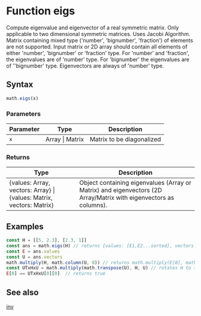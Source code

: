 <!-- Note: This file is automatically generated from source code comments. Changes made in this file will be overridden. -->

# Function eigs

Compute eigenvalue and eigenvector of a real symmetric matrix.
Only applicable to two dimensional symmetric matrices. Uses Jacobi
Algorithm. Matrix containing mixed type ('number', 'bignumber', 'fraction')
of elements are not supported. Input matrix or 2D array should contain all elements
of either 'number', 'bignumber' or 'fraction' type. For 'number' and 'fraction', the
eigenvalues are of 'number' type. For 'bignumber' the eigenvalues are of ''bignumber' type.
Eigenvectors are always of 'number' type.


## Syntax

```js
math.eigs(x)
```

### Parameters

Parameter | Type | Description
--------- | ---- | -----------
`x` | Array &#124; Matrix | Matrix to be diagonalized

### Returns

Type | Description
---- | -----------
{values: Array, vectors: Array} &#124; {values: Matrix, vectors: Matrix} | Object containing eigenvalues (Array or Matrix) and eigenvectors (2D Array/Matrix with eigenvectors as columns).


## Examples

```js
const H = [[5, 2.3], [2.3, 1]]
const ans = math.eigs(H) // returns {values: [E1,E2...sorted], vectors: [v1,v2.... corresponding vectors as columns]}
const E = ans.values
const U = ans.vectors
math.multiply(H, math.column(U, 0)) // returns math.multiply(E[0], math.column(U, 0))
const UTxHxU = math.multiply(math.transpose(U), H, U) // rotates H to the eigen-representation
E[0] == UTxHxU[0][0]  // returns true
```


## See also

[inv](inv.md)
